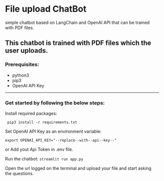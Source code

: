 # File upload ChatBot
 simple chatbot based on LangChain and OpenAI API that can be trained with PDF files.

This chatbot is trained with PDF files which the user uploads.
--------------------------------

### Prerequisites:

* python3
* pip3
* OpenAI API Key
  
--------------------------------

### Get started by following the below steps:

Install required packages:

``` pip3 install -r requirements.txt```

Set OpenAI API Key as an environment variable:

```export OPENAI_API_KEY="--replace--with--api--key--"```

or Add yout Api Token in .env file.

Run the chatbot:
```streamlit run app.py```

Open the url logged on the terminal and upload your file and start asking the questions.


